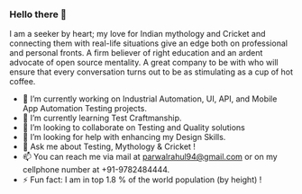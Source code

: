 ### Hello there 👋

I am a seeker by heart; my love for Indian mythology and Cricket and connecting them with real-life situations give an edge both on professional and personal fronts. A firm believer of right education and an ardent advocate of open source mentality. A great company to be with who will ensure that every conversation turns out to be as stimulating as a cup of hot coffee.

- 🔭 I’m currently working on Industrial Automation, UI, API, and Mobile App Automation Testing projects.
- 🌱 I’m currently learning Test Craftmanship.
- 👯 I’m looking to collaborate on Testing and Quality solutions
- 🤔 I’m looking for help with enhancing my Design Skills.
- 💬 Ask me about Testing, Mythology & Cricket !
- 📫 You can reach me via mail at parwalrahul94@gmail.com or on my cellphone number at +91-9782484444. 
- ⚡ Fun fact: I am in top 1.8 % of the world population (by height) !

